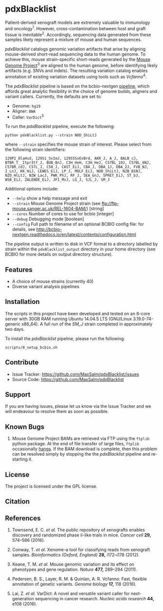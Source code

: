 pdxBlacklist
============

Patient-derived xenograft models are extremely valuable to immunology and oncology<sup>1</sup>. However, cross-contamination between host and graft tissue is inevitable<sup>2</sup>. Accordingly, sequencing data generated from these samples likely represent a mixture of mouse and human sequences.

*pdxBlacklist* catalogs genomic variation artifacts that arise by aligning mouse-derived short-read sequencing data to the human genome. To achieve this, mouse strain-specific short-reads generated by the [Mouse Genome Project](http://www.sanger.ac.uk/science/data/mouse-genomes-project)<sup>3</sup> are aligned to the human genome, before identifying likely artifacts (e.g. SNVs and indels). The resulting variation catalog enables annotation of existing variation datasets using tools such as *Vcfanno*<sup>4</sup>.

The *pdxBlacklist* pipeline is based on the bcbio-nextgen [pipeline](http://bcbio-nextgen.readthedocs.io/en/latest/), which affords great analytic flexibility in the choice of genome builds, aligners and variant callers. Currently, the defaults are set to:

-   Genome: `hg19`
-   Aligner: `BWA`
-   Caller: `VarDict`<sup>5</sup>

To run the *pdxBlacklist* pipeline, execute the following:

    python pdxBlacklist.py --strain NOD_ShiLtJ

where `--strain` specifies the mouse strain of interest. Please select from the following strain identifiers:

`129P2_OlaHsd, 129S1_SvImJ, 129S5SvEvBrd, AKR_J, A_J, BALB_cJ, BTBR_T__Itpr3tf_J, BUB_BnJ, C3H_HeH, C3H_HeJ, C57BL_10J, C57BL_6NJ, C57BR_cdJ, C57L_J, C58_J, CAST_EiJ, CBA_J, DBA_1J, DBA_2J, FVB_NJ, I_LnJ, KK_HiJ, LEWES_EiJ, LP_J, MOLF_EiJ, NOD_ShiLtJ, NZB_B1NJ, NZO_HlLtJ, NZW_LacJ, PWK_PhJ, RF_J, SEA_GnJ, SPRET_EiJ, ST_bJ, WSB_EiJ, ZALENDE_EiJ, JF1_MsJ, LG_J, SJL_J, SM_J`

Additional options include:

-   `--help` show a help message and exit
-   `--strain` Mouse Genome Project strain (see <ftp://ftp-mouse.sanger.ac.uk/REL-1604-BAM/>) \[string\]
-   `--cores` Number of cores to use for bcbio \[integer\]
-   `--debug` Debugging mode \[boolean\]
-   `--config` Full path to filename of an optional BCBIO config file: for details, see <http://bcbio-nextgen.readthedocs.io/en/latest/contents/configuration.html>

The pipeline output is written to disk in VCF format to a directory labelled by strain within the `pdxBlacklist_output` directory in your home directory (see BCBIO for more details on output directory structure).

Features
--------

-   A choice of mouse strains (currently 40)
-   Diverse variant analysis pipelines

Installation
------------

The scripts in this project have been developed and tested on an 8-core server with 30GB RAM running Ubuntu 14.04.5 LTS (GNU/Linux 3.19.0-74-generic x86\_64). A full run of the *SM\_J* strain completed in approximately two days.

To install the *pdxBlacklist* pipeline, please run the following:

    scripts/0_setup_bcbio.sh

Contribute
----------

-   Issue Tracker: <https://github.com/MaxSalm/pdxBlacklist/issues>
-   Source Code: <https://github.com/MaxSalm/pdxBlacklist>

Support
-------

If you are having issues, please let us know via the Issue Tracker and we will endeavour to resolve them as soon as possible.

Known Bugs
----------

1.  Mouse Genome Project BAMs are retrieved via FTP using the `ftplib` python package. At the end of file transfer of large files, `ftplib` occasionally [hangs](http://stackoverflow.com/questions/19692739/python-ftplib-hangs-at-end-of-transfer). If the BAM download is complete, then this problem can be resolved simply by stopping the the *pdxBlacklist* pipeline and re-starting it.

License
-------

The project is licensed under the GPL license.

Citation
--------

References
----------

1. Townsend, E. C. *et al.* The public repository of xenografts enables discovery and randomized phase iI-like trials in mice. *Cancer cell* **29,** 574–586 (2016).

2. Conway, T. *et al.* Xenome–a tool for classifying reads from xenograft samples. *Bioinformatics (Oxford, England)* **28,** i172–i178 (2012).

3. Keane, T. M. *et al.* Mouse genomic variation and its effect on phenotypes and gene regulation. *Nature* **477,** 289–294 (2011).

4. Pedersen, B. S., Layer, R. M. & Quinlan, A. R. Vcfanno: Fast, flexible annotation of genetic variants. *Genome biology* **17,** 118 (2016).

5. Lai, Z. *et al.* VarDict: A novel and versatile variant caller for next-generation sequencing in cancer research. *Nucleic acids research* **44,** e108 (2016).
